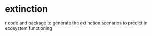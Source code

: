 # extinction
r code and package to generate the extinction scenarios to predict in ecosystem functioning

